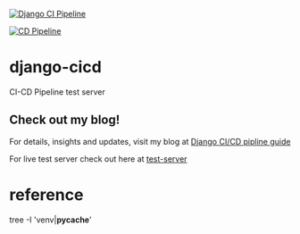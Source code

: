 [![Django CI Pipeline](https://github.com/jahirultusar/django-cicd/actions/workflows/ci.yml/badge.svg)](https://github.com/jahirultusar/django-cicd/actions/workflows/ci.yml)

[![CD Pipeline](https://github.com/jahirultusar/django-cicd/actions/workflows/cd.yml/badge.svg)](https://github.com/jahirultusar/django-cicd/actions/workflows/cd.yml)

# django-cicd
CI-CD Pipeline test server

## Check out my blog!

For details, insights and updates, visit my blog at [Django CI/CD pipline guide](https://blog.jahirultusar.com/setting-up-a-ci-cd-pipeline-for-a-django-project-a-step-by-step-guide/)

For live test server check out here at [test-server](https://test-server.jahirultusar.com/)

# reference 

tree -I 'venv|__pycache__'

